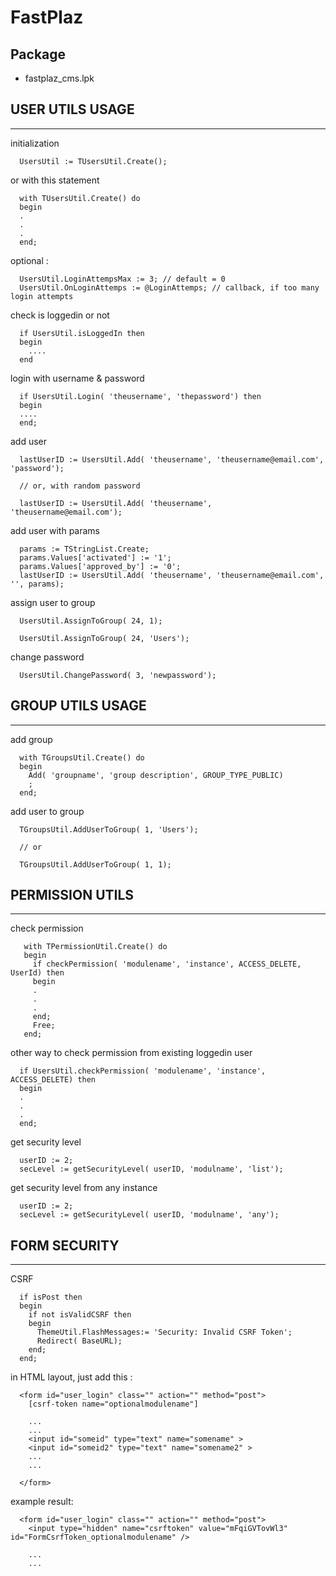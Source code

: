 
FastPlaz
===


Package
---
* fastplaz_cms.lpk


## USER UTILS USAGE
---

initialization
```
  UsersUtil := TUsersUtil.Create();
```
or with this statement
```
  with TUsersUtil.Create() do
  begin
  .
  .
  .
  end;
```

optional :
```
  UsersUtil.LoginAttempsMax := 3; // default = 0
  UsersUtil.OnLoginAttemps := @LoginAttemps; // callback, if too many login attempts
```

check is loggedin or not
```
  if UsersUtil.isLoggedIn then
  begin
    ....
  end
```

login with username & password
```
  if UsersUtil.Login( 'theusername', 'thepassword') then
  begin
  ....
  end;
```

add user
```
  lastUserID := UsersUtil.Add( 'theusername', 'theusername@email.com', 'password');

  // or, with random password

  lastUserID := UsersUtil.Add( 'theusername', 'theusername@email.com');
```

add user with params
```
  params := TStringList.Create;
  params.Values['activated'] := '1';
  params.Values['approved_by'] := '0';
  lastUserID := UsersUtil.Add( 'theusername', 'theusername@email.com', '', params);
```

assign user to group
```
  UsersUtil.AssignToGroup( 24, 1);

  UsersUtil.AssignToGroup( 24, 'Users');
```

change password
```
  UsersUtil.ChangePassword( 3, 'newpassword');
```

## GROUP UTILS USAGE
---

add group
```
  with TGroupsUtil.Create() do
  begin
    Add( 'groupname', 'group description', GROUP_TYPE_PUBLIC)
    ;
  end;
```

add user to group
```
  TGroupsUtil.AddUserToGroup( 1, 'Users');

  // or

  TGroupsUtil.AddUserToGroup( 1, 1);
```

## PERMISSION UTILS
---

check permission
```
   with TPermissionUtil.Create() do
   begin
     if checkPermission( 'modulename', 'instance', ACCESS_DELETE, UserId) then
     begin
     .
     .
     .
     end;
     Free;
   end;
```

other way to check permission from existing loggedin user
```
  if UsersUtil.checkPermission( 'modulename', 'instance', ACCESS_DELETE) then
  begin
  .
  .
  .
  end;
```

get security level
```
  userID := 2;
  secLevel := getSecurityLevel( userID, 'modulname', 'list');
```

get security level from any instance
```
  userID := 2;
  secLevel := getSecurityLevel( userID, 'modulname', 'any');
```

## FORM SECURITY
---

CSRF
```
  if isPost then
  begin
    if not isValidCSRF then
    begin
      ThemeUtil.FlashMessages:= 'Security: Invalid CSRF Token';
      Redirect( BaseURL);
    end;
  end;
```

in HTML layout, just add this :
```
  <form id="user_login" class="" action="" method="post">
    [csrf-token name="optionalmodulename"]

    ...
    ...
    <input id="someid" type="text" name="somename" >
    <input id="someid2" type="text" name="somename2" >
    ...
    ...

  </form>
```
example result:
```
  <form id="user_login" class="" action="" method="post">
    <input type="hidden" name="csrftoken" value="mFqiGVTovWl3" id="FormCsrfToken_optionalmodulename" />

    ...
    ...
```

